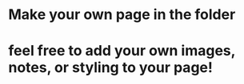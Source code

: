 # Make your own page in the folder
# feel free to add your own images, notes, or styling to your page!
